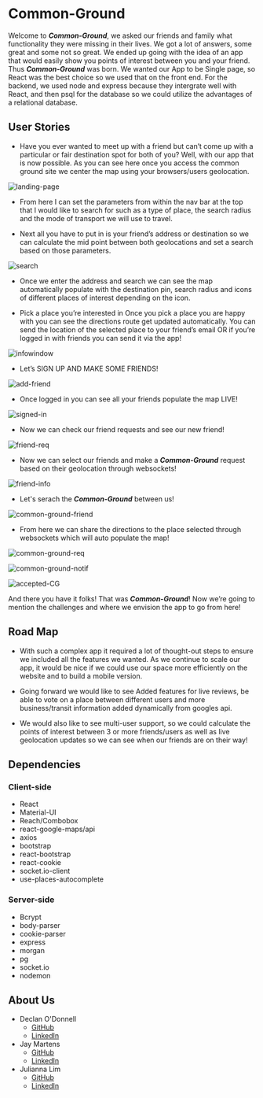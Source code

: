 # Common-Ground

Welcome to **_Common-Ground_**, we asked our friends and family what functionality they were missing in their lives. We got a lot of answers, some great and some not so great. We ended up going with the idea of an app that would easily show you points of interest between you and your friend. Thus **_Common-Ground_** was born.
We wanted our App to be Single page, so React was the best choice so we used that on the front end.
For the backend, we used node and express because they intergrate well with React, and then psql for the database so we could utilize the advantages of a relational database.

## User Stories

- Have you ever wanted to meet up with a friend but can’t come up with a particular or fair destination spot for both of you? Well, with our app that is now possible. As you can see here once you access the common ground site we center the map using your browsers/users geolocation.

![landing-page](docs\images\landing-page.png)

- From here I can set the parameters from within the nav bar at the top that I would like to search for such as a type of place, the search radius and the mode of transport we will use to travel.

- Next all you have to put in is your friend’s address or destination so we can calculate the mid point between both geolocations and set a search based on those parameters.

![search](docs\images\search-casa.png)

- Once we enter the address and search we can see the map automatically populate with the destination pin, search radius and icons of different places of interest depending on the icon.

- Pick a place you’re interested in
  Once you pick a place you are happy with you can see the directions route get updated automatically.
  You can send the location of the selected place to your friend’s email OR if you’re logged in with friends you can send it via the app!

![infowindow](docs\images\info-window.png)

- Let’s SIGN UP AND MAKE SOME FRIENDS!

![add-friend](docs\images\add-friend.png)

- Once logged in you can see all your friends populate the map LIVE!

![signed-in](docs\images\signed-in.png)

- Now we can check our friend requests and see our new friend!

![friend-req](docs\images\friend-request.png)

- Now we can select our friends and make a **_Common-Ground_** request based on their geolocation through websockets!

![friend-info](docs\images\friend-on-map.png)

- Let's serach the **_Common-Ground_** between us!

![common-ground-friend](docs\images\common-ground-friend.png)

- From here we can share the directions to the place selected through websockets which will auto populate the map!

![common-ground-req](docs\images\share-common-ground.png)

![common-ground-notif](docs\images\common-ground-notif.png)

![accepted-CG](docs\images\accepted-common-ground-req.png)

And there you have it folks! That was **_Common-Ground_**! Now we’re going to mention the challenges and where we envision the app to go from here!

## Road Map

- With such a complex app it required a lot of thought-out steps to ensure we included all the features we wanted. As we continue to scale our app, it would be nice if we could use our space more efficiently on the website and to build a mobile version.

- Going forward we would like to see Added features for live reviews, be able to vote on a place between different users and more business/transit information added dynamically from googles api.

- We would also like to see multi-user support, so we could calculate the points of interest between 3 or more friends/users as well as live geolocation updates so we can see when our friends are on their way!

## Dependencies

### Client-side

- React
- Material-UI
- Reach/Combobox
- react-google-maps/api
- axios
- bootstrap
- react-bootstrap
- react-cookie
- socket.io-client
- use-places-autocomplete

### Server-side

- Bcrypt
- body-parser
- cookie-parser
- express
- morgan
- pg
- socket.io
- nodemon

## About Us

- Declan O'Donnell
  - [GitHub](https://github.com/Dexyod)
  - [LinkedIn](https://www.linkedin.com/in/declanodonnell/)
- Jay Martens
  - [GitHub](https://github.com/JayMartensCodes)
  - [LinkedIn](https://www.linkedin.com/in/jaymartenscodes/)
- Julianna Lim
  - [GitHub](https://github.com/juliannalim)
  - [LinkedIn](https://www.linkedin.com/in/julianna-lim-91758927/)
